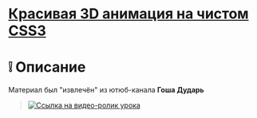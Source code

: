 # [Красивая 3D анимация на чистом CSS3](https://m2in.github.io/3DanimCSS/)
# :grey_exclamation: Описание
Материал был "извлечён" из ютюб-канала **Гоша Дударь**
> [![Ссылка на видео-ролик урока](http://img.youtube.com/vi/VTAlPgGA-a0/0.jpg)](https://www.youtube.com/watch?v=VTAlPgGA-a0&index=150&list=PLqa1iJytkeUmPZCa-5mAc4lq7Bxa0I6Fk&t=0s)
